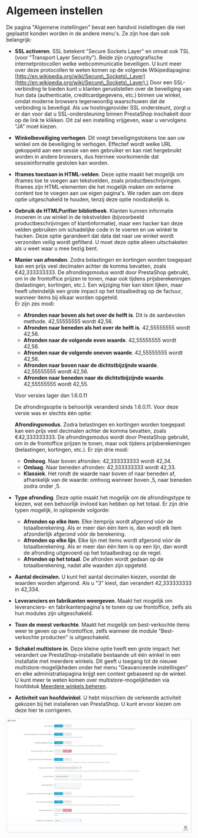 # Algemeen instellen

De pagina "Algemene instellingen" bevat een handvol instellingen die niet geplaatst konden worden in de andere menu's. Ze zijn hoe dan ook belangrijk:

* **SSL activeren**. SSL betekent "Secure Sockets Layer" en omvat ook TSL (voor "Transport Layer Security"). Beide zijn cryptografische internetprotocollen welke webcommunicatie beveiligen. U kunt meer over deze protocollen te weten komen op de volgende Wikipediapagina: [http://en.wikipedia.org/wiki/Secure\_Sockets\_Layer](http://en.wikipedia.org/wiki/Secure\_Sockets\_Layer).\
  Door een SSL-verbinding te bieden kunt u klanten geruststellen over de beveiliging van hun data (authenticatie, creditcardgegevens, etc.) binnen uw winkel, omdat moderne browsers tegenwoordig waarschuwen dat de verbinding is beveiligd. Als uw hostingprovider SSL ondersteunt, zorgt u er dan voor dat u SSL-ondersteuning binnen PrestaShop inschakelt door op de link te klikken. Dit zal een instelling vrijgeven, waar u vervolgens "JA" moet kiezen.
* **Winkelbeveiliging verhogen**. Dit voegt beveiligingstokens toe aan uw winkel om de beveiliging te verhogen. Effectief wordt welke URL gekoppeld aan een sessie van een gebruiker en kan niet hergebruikt worden in andere browsers, dus hiermee voorkomende dat sessieinformatie gestolen kan worden.
* **Iframes toestaan in HTML-velden**. Deze optie maakt het mogelijk om iframes toe te voegen aan tekstvelden, zoals productbeschrijvingen. Iframes zijn HTML-elementen die het mogelijk maken om externe content toe te voegen aan uw eigen pagina's. We raden aan om deze optie uitgeschakeld te houden, tenzij deze optie noodzakelijk is.
* **Gebruik de HTMLPurifier bibliotheek**. Klanten kunnen informatie invoeren in uw winkel in de tekstvelden (bijvoorbeeld productbeschrijvingen of klantinformatie), maar een hacker kan deze velden gebruiken om schadelijke code in te voeren en uw winkel te hacken. Deze optie garandeert dat data dat naar uw winkel wordt verzonden veilig wordt gefilterd. U moet deze optie alleen uitschakelen als u weet waar u mee bezig bent.
*   **Manier van afronden**. Zodra belastingen en kortingen worden toegepast kan een prijs veel decimalen achter de komma bevatten, zoals €42,333333333. De afrondingsmodus wordt door PrestaShop gebruikt, om in de frontoffice prijzen te tonen, maar ook tijdens prijsberekeningen (belastingen, kortingen, etc.). Een wijziging hier kan klein lijken, maar heeft uiteindelijk een grote impact op het totaalbedrag op de factuur, wanneer items bij elkaar worden opgeteld.\
    Er zijn zes modi:

    * **Afronden naar boven als het over de helft is**. Dit is de aanbevolen methode. 42,55555555 wordt 42,56.
    * **Afronden naar beneden als het over de helft is**. 42,55555555 wordt 42,56.
    * **Afronden naar de volgende even waarde**. 42,55555555 wordt 42,56.
    * **Afronden naar de volgende oneven waarde**. 42,55555555 wordt 42,56.
    * **Afronden naar boven naar de dichtstbijzijnde waarde**. 42,55555555 wordt 42,56.
    * **Afronden naar beneden naar de dichtstbijzijnde waarde**. 42,55555555 wordt 42,55.

    Voor versies lager dan 1.6.0.11

    De afrondingsoptie is behoorlijk veranderd sinds 1.6.0.11. Voor deze versie was er slechts één optie:

    **Afrondingsmodus**. Zodra belastingen en kortingen worden toegepast kan een prijs veel decimalen achter de komma bevatten, zoals €42,333333333.  De afrondingsmodus wordt door PrestaShop gebruikt, om in de frontoffice prijzen te tonen, maar ook tijdens prijsberekeningen (belastingen, kortingen, etc.). Er zijn drie modi:

    * **Omhoog**. Naar boven afronden: 42,333333333 wordt 42,34.
    * **Omlaag**. Naar beneden afronden: 42,333333333 wordt 42,33.
    * **Klassiek**. Het rondt de waarde naar boven of naar beneden af, afhankelijk van de waarde: omhoog wanneer boven ,5, naar beneden zodra onder ,5.
* **Type afronding**. Deze optie maakt het mogelijk om de afrondingstype te kiezen, wat een behoorlijk invloed kan hebben op het totaal. Er zijn drie typen mogelijk, in oplopende volgorde:
  * **Afronden op elke item**. Elke itemprijs wordt afgerond vóór de totaalberekening. Als er meer dan één item is, dan wordt elk item afzonderlijk afgerond vóór de berekening.
  * **Afronden op elke lijn**. Elke lijn met items wordt afgerond vóór de totaalberekening. Als er meer dan één item is op een lijn, dan wordt de afronding uitgevoerd op het totaalbedrag op de regel.
  * **Afronden op het totaal**. De afronden wordt gedaan op de totaalberekening, nadat alle waarden zijn opgeteld.
* **Aantal decimalen**. U kunt het aantal decimalen kiezen, voordat de waarden worden afgerond. Als u "3" kiest, dan verandert 42,333333333 in 42,334.
* **Leveranciers en fabrikanten weergeven**. Maakt het mogelijk om leveranciers- en fabrikantenpagina's te tonen op uw frontoffice, zelfs als hun modules zijn uitgeschakeld.
* **Toon de meest verkochte**. Maakt het mogelijk om best-verkochte items weer te geven op uw frontoffice, zelfs wanneer de module "Best-verkochte producten" is uitgeschakeld.
* **Schakel multistore in**. Deze kleine optie heeft een grote impact: het verandert uw PrestaShop-installatie bestaande uit één winkel in een installatie met meerdere winkels. Dit geeft u toegang tot de nieuwe multistore-mogelijkheden onder het menu "Geavanceerde instellingen" en elke administratiepagina krijgt een context gebaseerd op de winkel.\
  U kunt meer te weten komen over multistore-mogelijkheden via hoofdstuk [Meerdere winkels beheren](../meerdere-winkels-beheren/).
* **Activiteit van hoofdwinkel**. U hebt misschien de verkeerde activiteit gekozen bij het installeren van PrestaShop. U kunt ervoor kiezen om deze hier te corrigeren.

![](../../../.gitbook/assets/40534351.png)
